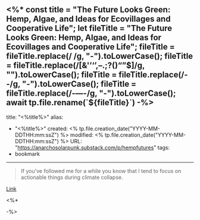 <%*
const title = "The Future Looks Green: Hemp, Algae, and Ideas for Ecovillages and Cooperative Life";
let fileTitle = "The Future Looks Green: Hemp, Algae, and Ideas for Ecovillages and Cooperative Life";
fileTitle = fileTitle.replace(/ /g, "-").toLowerCase();
fileTitle = fileTitle.replace(/[&'’‘’,–.;?()“”$]/g, "").toLowerCase();
fileTitle = fileTitle.replace(/--/g, "-").toLowerCase();
fileTitle = fileTitle.replace(/-—-/g, "-").toLowerCase();
await tp.file.rename(`${fileTitle}`)
-%>
---
title: "<%title%>"
alias:
- "<%title%>"
created: <% tp.file.creation_date("YYYY-MM-DDTHH:mm:ssZ") %>
modified: <% tp.file.creation_date("YYYY-MM-DDTHH:mm:ssZ") %>
URL:  "https://anarchosolarpunk.substack.com/p/hempfutures"
tags:
- bookmark
---

> If you’ve followed me for a while you know that I tend to focus on actionable things during climate collapse.

[Link](https://anarchosolarpunk.substack.com/p/hempfutures)

<%*

-%>